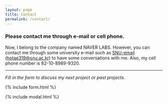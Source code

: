 ```yaml
---
layout: page
title: Contact
permalink: /contact/
---
```

### Please contact me through e-mail or cell phone.

Now, I belong to the company named NAVER LABS.
However, you can contact me through some university e-mail such as [SNU-email](mailto:{{site.email}}) (hotae319@snu.ac.kr) to have some conversations with me. 
Also, my cell phone number is 82-10-8989-9320.

---
*Fill in the form to discuss my next project or past projects.*

{% include form.html %}

{% include modal.html %}
